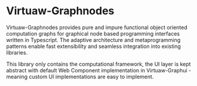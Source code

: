 Virtuaw-Graphnodes
==================

Virtuaw-Graphnodes provides pure and impure functional object oriented computation graphs for graphical node based programming interfaces written in Typescript. The adaptive architecture and metaprogramming patterns enable fast extensibility and seamless integration into existing libraries.

This library only contains the computational framework, the UI layer is kept abstract with default Web Component implementation in Virtuaw-Graphui - meaning custom UI implementations are easy to implement.

